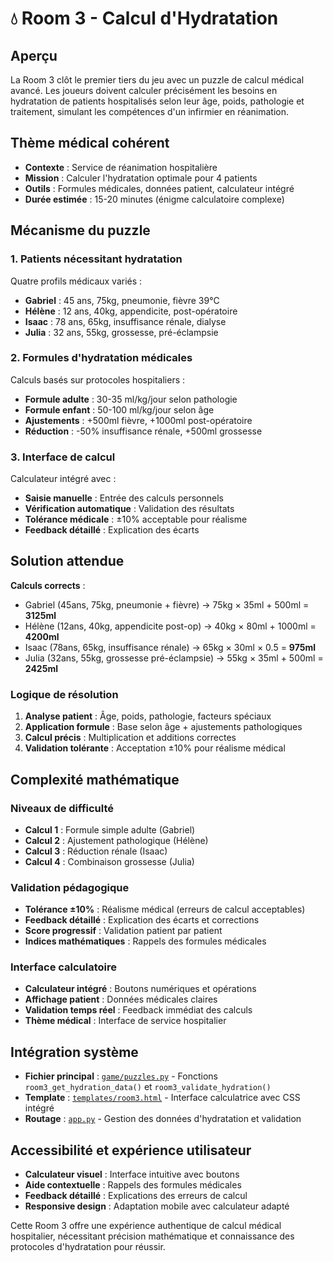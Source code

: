 # 💧 Room 3 - Calcul d'Hydratation

## Aperçu
La Room 3 clôt le premier tiers du jeu avec un puzzle de calcul médical avancé. Les joueurs doivent calculer précisément les besoins en hydratation de patients hospitalisés selon leur âge, poids, pathologie et traitement, simulant les compétences d'un infirmier en réanimation.

## Thème médical cohérent
- **Contexte** : Service de réanimation hospitalière
- **Mission** : Calculer l'hydratation optimale pour 4 patients
- **Outils** : Formules médicales, données patient, calculateur intégré
- **Durée estimée** : 15-20 minutes (énigme calculatoire complexe)

## Mécanisme du puzzle

### 1. Patients nécessitant hydratation
Quatre profils médicaux variés :
- **Gabriel** : 45 ans, 75kg, pneumonie, fièvre 39°C
- **Hélène** : 12 ans, 40kg, appendicite, post-opératoire
- **Isaac** : 78 ans, 65kg, insuffisance rénale, dialyse
- **Julia** : 32 ans, 55kg, grossesse, pré-éclampsie

### 2. Formules d'hydratation médicales
Calculs basés sur protocoles hospitaliers :
- **Formule adulte** : 30-35 ml/kg/jour selon pathologie
- **Formule enfant** : 50-100 ml/kg/jour selon âge
- **Ajustements** : +500ml fièvre, +1000ml post-opératoire
- **Réduction** : -50% insuffisance rénale, +500ml grossesse

### 3. Interface de calcul
Calculateur intégré avec :
- **Saisie manuelle** : Entrée des calculs personnels
- **Vérification automatique** : Validation des résultats
- **Tolérance médicale** : ±10% acceptable pour réalisme
- **Feedback détaillé** : Explication des écarts

## Solution attendue
**Calculs corrects** :
- Gabriel (45ans, 75kg, pneumonie + fièvre) → 75kg × 35ml + 500ml = **3125ml**
- Hélène (12ans, 40kg, appendicite post-op) → 40kg × 80ml + 1000ml = **4200ml**
- Isaac (78ans, 65kg, insuffisance rénale) → 65kg × 30ml × 0.5 = **975ml**
- Julia (32ans, 55kg, grossesse pré-éclampsie) → 55kg × 35ml + 500ml = **2425ml**

### Logique de résolution
1. **Analyse patient** : Âge, poids, pathologie, facteurs spéciaux
2. **Application formule** : Base selon âge + ajustements pathologiques
3. **Calcul précis** : Multiplication et additions correctes
4. **Validation tolérante** : Acceptation ±10% pour réalisme médical

## Complexité mathématique

### Niveaux de difficulté
- **Calcul 1** : Formule simple adulte (Gabriel)
- **Calcul 2** : Ajustement pathologique (Hélène)
- **Calcul 3** : Réduction rénale (Isaac)
- **Calcul 4** : Combinaison grossesse (Julia)

### Validation pédagogique
- **Tolérance ±10%** : Réalisme médical (erreurs de calcul acceptables)
- **Feedback détaillé** : Explication des écarts et corrections
- **Score progressif** : Validation patient par patient
- **Indices mathématiques** : Rappels des formules médicales

### Interface calculatoire
- **Calculateur intégré** : Boutons numériques et opérations
- **Affichage patient** : Données médicales claires
- **Validation temps réel** : Feedback immédiat des calculs
- **Thème médical** : Interface de service hospitalier

## Intégration système
- **Fichier principal** : [`game/puzzles.py`](game/puzzles.py ) - Fonctions `room3_get_hydration_data()` et `room3_validate_hydration()`
- **Template** : [`templates/room3.html`](templates/room3.html ) - Interface calculatrice avec CSS intégré
- **Routage** : [`app.py`](app.py ) - Gestion des données d'hydratation et validation

## Accessibilité et expérience utilisateur
- **Calculateur visuel** : Interface intuitive avec boutons
- **Aide contextuelle** : Rappels des formules médicales
- **Feedback détaillé** : Explications des erreurs de calcul
- **Responsive design** : Adaptation mobile avec calculateur adapté

Cette Room 3 offre une expérience authentique de calcul médical hospitalier, nécessitant précision mathématique et connaissance des protocoles d'hydratation pour réussir.